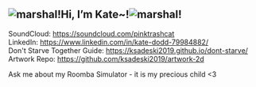 
<h2><img src="https://raw.githubusercontent.com/ksadeski2019/artwork-2d/main/pixel-art/animal-crossing/marshal.gif" alt="marshal!"/>Hi, I’m Kate~!<img src="https://raw.githubusercontent.com/ksadeski2019/artwork-2d/main/pixel-art/animal-crossing/marshal.gif" alt="marshal!"/></h2>

SoundCloud: https://soundcloud.com/pinktrashcat
<br/>LinkedIn: https://www.linkedin.com/in/kate-dodd-79984882/
<br/>Don't Starve Together Guide: https://ksadeski2019.github.io/dont-starve/
<br/>Artwork Repo: https://github.com/ksadeski2019/artwork-2d

Ask me about my Roomba Simulator - it is my precious child <3 
